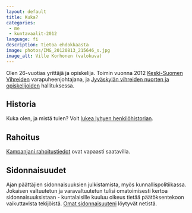 ```yaml
---
layout: default
title: Kuka?
categories:
 - me
 - kuntavaalit-2012
language: fi
description: Tietoa ehdokkaasta
image: photos/IMG_20120813_215646_s.jpg
image_alt: Ville Korhonen (valokuva)
---
```


Olen 26-vuotias yrittäjä ja opiskelija. Toimin vuonna 2012 [Keski-Suomen Vihreiden][]  varapuheenjohtajana, ja [Jyväskylän vihreiden nuorten ja opiskelijoiden][] hallituksessa.


## Historia
Kuka olen, ja mistä tulen? Voit [lukea lyhyen henkilöhistorian].

## Rahoitus
[Kampanjani rahoitustiedot][] ovat vapaasti saatavilla.


## Sidonnaisuudet
Ajan päättäjien sidonnaisuuksien julkistamista, myös kunnallispolitiikassa. Jokaisen valtuutetun ja varavaltuutetun tulisi omatoimisesti kertoa sidonnaisuuksistaan - kuntalaisille kuuluu oikeus
tietää päätöksentekoon vaikuttavista tekijöistä. [Omat sidonnaisuuteni][] löytyvät netistä.



  [lukea lyhyen henkilöhistorian]: /2012/kunnallisvaalit/historia/
  [Keski-Suomen Vihreiden]: http://www.keskisuomenvihreat.fi/
  [Jyväskylän vihreiden nuorten ja opiskelijoiden]: http://www.jyvioni.org/
  [Kampanjani rahoitustiedot]: /2012/kunnallisvaalit/rahoitus/
  [Omat sidonnaisuuteni]: /2012/kunnallisvaalit/sidonnaisuudet/
